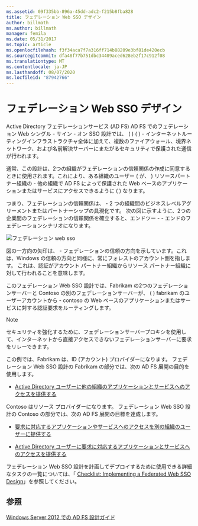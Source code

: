 ```yaml
---
ms.assetid: 09f335bb-896a-45dd-adc2-f215b8fba828
title: フェデレーション Web SSO デザイン
author: billmath
ms.author: billmath
manager: femila
ms.date: 05/31/2017
ms.topic: article
ms.openlocfilehash: f3f34aca7f7a316ff714b88209e3bf81de420ecb
ms.sourcegitcommit: dfa48f77b751dbc34409aced628eb2f17c912f08
ms.translationtype: MT
ms.contentlocale: ja-JP
ms.lasthandoff: 08/07/2020
ms.locfileid: "87942766"
---
```

# <a name="federated-web-sso-design"></a>フェデレーション Web SSO デザイン

Active Directory フェデレーションサービス (AD FS) AD FS でのフェデレーション Web シングル \- サイン \- オン SSO 設計では、 \( \) \( \) \- インターネットルーティングインフラストラクチャ全体に加えて、複数のファイアウォール、境界ネットワーク、および名前解決サーバーにまたがるセキュリティで保護された通信が行われます。

通常、この設計は、2つの組織がフェデレーションの信頼関係の作成に同意するときに使用されます。これにより、ある組織のユーザー \( が、 \) リソースパートナー組織の \- 他の組織で AD FS によって保護された Web ベースのアプリケーションまたはサービスにアクセスできるように \( \) なります。

つまり、フェデレーションの信頼関係は、 \- 2 つの組織間のビジネスレベルアグリーメントまたはパートナーシップの具現化です。 次の図に示すように、2つの企業間のフェデレーションの信頼関係を確立すると、エンドツー \- \- エンドのフェデレーションシナリオになります。

![フェデレーション web sso](media/adfs2_FederatedWebSSODesign.gif)

図の一方向の矢印は、 \- フェデレーションの信頼の方向を示しています。これは、Windows の信頼の方向と同様に、常にフォレストのアカウント側を指します。 これは、認証がアカウント パートナー組織からリソース パートナー組織に対して行われることを意味します。

このフェデレーション Web SSO 設計では、Fabrikam の2つのフェデレーションサーバーと Contoso の別のフェデレーションサーバーが、 \( \) fabrikam のユーザーアカウントから \- contoso の Web ベースのアプリケーションまたはサービスに対する認証要求をルーティングします。

> [!NOTE]
> セキュリティを強化するために、フェデレーションサーバープロキシを使用して、インターネットから直接アクセスできないフェデレーションサーバーに要求をリレーできます。

この例では、Fabrikam は、ID (アカウント) プロバイダーになります。 フェデレーション Web SSO 設計の Fabrikam の部分では、次の AD FS 展開の目的を使用します。

-   [Active Directory ユーザーに他の組織のアプリケーションとサービスへのアクセスを提供する](Provide-Your-Active-Directory-Users-Access-to-the-Applications-and-Services-of-Other-Organizations.md)

Contoso はリソース プロバイダーになります。 フェデレーション Web SSO 設計の Contoso の部分では、次の AD FS 展開の目標を達成します。

-   [要求に対応するアプリケーションやサービスへのアクセスを別の組織のユーザーに提供する](Provide-Users-in-Another-Organization-Access-to-Your-Claims-Aware-Applications-and-Services.md)

-   [Active Directory ユーザーに要求に対応するアプリケーションとサービスへのアクセスを提供する](Provide-Your-Active-Directory-Users-Access-to-Your-Claims-Aware-Applications-and-Services.md)

フェデレーション Web SSO 設計を計画してデプロイするために使用できる詳細なタスクの一覧については、「 [Checklist: Implementing a Federated Web SSO Design](../../ad-fs/deployment/Checklist--Implementing-a-Federated-Web-SSO-Design.md)」を参照してください。

## <a name="see-also"></a>参照
[Windows Server 2012 での AD FS 設計ガイド](AD-FS-Design-Guide-in-Windows-Server-2012.md)
